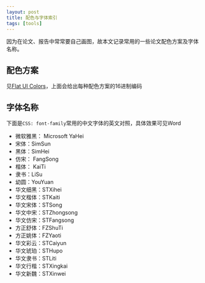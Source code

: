 ```yaml
---
layout: post
title: 配色与字体索引
tags: [tools]
---
```


因为在论文、报告中常常要自己画图，故本文记录常用的一些论文配色方案及字体名称。

<!--more-->

## 配色方案
见[Flat UI Colors](https://flatuicolors.com/)，上面会给出每种配色方案的16进制编码

## 字体名称
下面是`CSS: font-family`常用的中文字体的英文对照，具体效果可见Word
* 微软雅黑： Microsoft YaHei
* 宋体：SimSun
* 黑体：SimHei
* 仿宋： FangSong
* 楷体：  KaiTi
* 隶书：LiSu
* 幼圆：YouYuan
* 华文细黑：STXihei
* 华文楷体：STKaiti
* 华文宋体：STSong
* 华文中宋：STZhongsong
* 华文仿宋：STFangsong
* 方正舒体：FZShuTi
* 方正姚体：FZYaoti
* 华文彩云：STCaiyun
* 华文琥珀：STHupo
* 华文隶书：STLiti
* 华文行楷：STXingkai
* 华文新魏：STXinwei